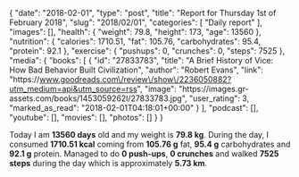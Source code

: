 {
    "date": "2018-02-01",
    "type": "post",
    "title": "Report for Thursday 1st of February 2018",
    "slug": "2018\/02\/01",
    "categories": [
        "Daily report"
    ],
    "images": [],
    "health": {
        "weight": 79.8,
        "height": 173,
        "age": 13560
    },
    "nutrition": {
        "calories": 1710.51,
        "fat": 105.76,
        "carbohydrates": 95.4,
        "protein": 92.1
    },
    "exercise": {
        "pushups": 0,
        "crunches": 0,
        "steps": 7525
    },
    "media": {
        "books": [
            {
                "id": "27833783",
                "title": "A Brief History of Vice: How Bad Behavior Built Civilization",
                "author": "Robert   Evans",
                "link": "https:\/\/www.goodreads.com\/review\/show\/2236050882?utm_medium=api&utm_source=rss",
                "image": "https:\/\/images.gr-assets.com\/books\/1453059262l\/27833783.jpg",
                "user_rating": 3,
                "marked_as_read": "2018-02-01T04:18:01+00:00"
            }
        ],
        "podcast": [],
        "youtube": [],
        "movies": [],
        "photos": []
    }
}

Today I am <strong>13560 days</strong> old and my weight is <strong>79.8 kg</strong>. During the day, I consumed <strong>1710.51 kcal</strong> coming from <strong>105.76 g</strong> fat, <strong>95.4 g</strong> carbohydrates and <strong>92.1 g</strong> protein. Managed to do <strong>0 push-ups</strong>, <strong>0 crunches</strong> and walked <strong>7525 steps</strong> during the day which is approximately <strong>5.73 km</strong>.